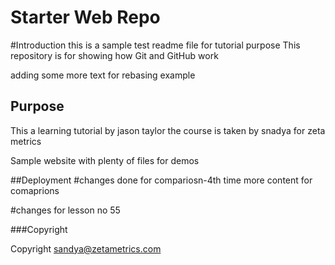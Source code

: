 # Starter Web Repo

#Introduction
this is a sample test readme file for tutorial purpose
This repository is for showing how Git and GitHub work

adding some more text for rebasing example

## Purpose

This a learning tutorial by jason taylor
the course is taken by snadya for zeta metrics 

Sample website with plenty of files for demos

##Deployment
#changes done for compariosn-4th time
more content for comaprions 

#changes for lesson no 55

###Copyright

Copyright sandya@zetametrics.com